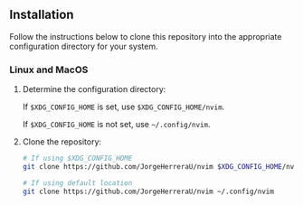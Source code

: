 ## Installation

Follow the instructions below to clone this repository into the appropriate configuration directory for your system.

### Linux and MacOS

1. Determine the configuration directory:

    If `$XDG_CONFIG_HOME` is set, use `$XDG_CONFIG_HOME/nvim`.

    If `$XDG_CONFIG_HOME` is not set, use `~/.config/nvim`.

2. Clone the repository:

    ```bash
    # If using $XDG_CONFIG_HOME
    git clone https://github.com/JorgeHerreraU/nvim $XDG_CONFIG_HOME/nvim

    # If using default location
    git clone https://github.com/JorgeHerreraU/nvim ~/.config/nvim
    ```
